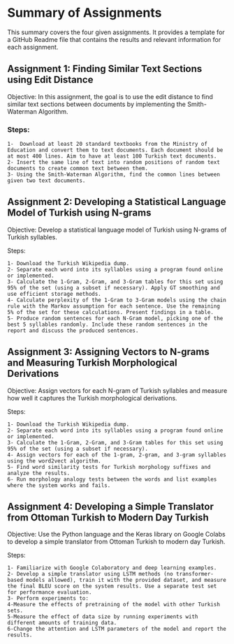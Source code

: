 # Summary of Assignments

This summary covers the four given assignments. It provides a template for a GitHub Readme file that contains the results and relevant information for each assignment.

## Assignment 1: Finding Similar Text Sections using Edit Distance

Objective: In this assignment, the goal is to use the edit distance to find similar text sections between documents by implementing the Smith-Waterman Algorithm.

### Steps:

    1-  Download at least 20 standard textbooks from the Ministry of Education and convert them to text documents. Each document should be at most 400 lines. Aim to have at least 100 Turkish text documents.
    2- Insert the same line of text into random positions of random text documents to create common text between them.
    3- Using the Smith-Waterman Algorithm, find the common lines between given two text documents.

## Assignment 2: Developing a Statistical Language Model of Turkish using N-grams

Objective: Develop a statistical language model of Turkish using N-grams of Turkish syllables.

Steps:

    1- Download the Turkish Wikipedia dump.
    2- Separate each word into its syllables using a program found online or implemented.
    3- Calculate the 1-Gram, 2-Gram, and 3-Gram tables for this set using 95% of the set (using a subset if necessary). Apply GT smoothing and use efficient storage methods.
    4- Calculate perplexity of the 1-Gram to 3-Gram models using the chain rule with the Markov assumption for each sentence. Use the remaining 5% of the set for these calculations. Present findings in a table.
    5- Produce random sentences for each N-Gram model, picking one of the best 5 syllables randomly. Include these random sentences in the report and discuss the produced sentences.

## Assignment 3: Assigning Vectors to N-grams and Measuring Turkish Morphological Derivations

Objective: Assign vectors for each N-gram of Turkish syllables and measure how well it captures the Turkish morphological derivations.

Steps:

    1- Download the Turkish Wikipedia dump.
    2- Separate each word into its syllables using a program found online or implemented.
    3- Calculate the 1-Gram, 2-Gram, and 3-Gram tables for this set using 95% of the set (using a subset if necessary).
    4- Assign vectors for each of the 1-gram, 2-gram, and 3-gram syllables using the word2vect algorithm.
    5- Find word similarity tests for Turkish morphology suffixes and analyze the results.
    6- Run morphology analogy tests between the words and list examples where the system works and fails.

## Assignment 4: Developing a Simple Translator from Ottoman Turkish to Modern Day Turkish

Objective: Use the Python language and the Keras library on Google Colabs to develop a simple translator from Ottoman Turkish to modern day Turkish.

Steps:

    1- Familiarize with Google Colaboratory and deep learning examples.
    2- Develop a simple translator using LSTM methods (no transformer-based models allowed), train it with the provided dataset, and measure the final BLEU score on the system results. Use a separate test set for performance evaluation.
    3- Perform experiments to:
    4-Measure the effects of pretraining of the model with other Turkish sets.
    5-Measure the effect of data size by running experiments with different amounts of training data.
    6-Change the attention and LSTM parameters of the model and report the results.